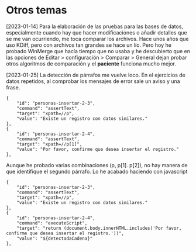 # Otros temas

[2023-01-14] Para la elaboración de las pruebas para las bases de datos, especialmente cuando hay que hacer modificaciones o añadir detalles que se me van ocurriendo, me toca comparar los archivos. Hace unos años que uso KDiff, pero con archivos tan grandes se hace un lío. Pero hoy he probado WinMerge que hacía tiempo que no usaba y he descubierto que en las opciones de Editar > configuración > Comparar > General dejan probar otros algoritmos de comparación y el **paciente** funciona mucho mejor.

[2023-01-25] La detección de párrafos me vuelve loco. En el ejercicios de datos repetidos, al comprobar los mensajes de error sale un aviso y una frase.
````
{
    "id": "personas-insertar-2-3",
    "command": "assertText",
    "target": "xpath=//p",
    "value": "Existe un registro con datos similares."
},
{
    "id": "personas-insertar-2-4",
    "command": "assertText",
    "target": "xpath=//p[1]",
    "value": "Por favor, confirme que desea insertar el registro."
},
````
Aunque he probado varias combinaciones (p, p[1]. p[2]), no hay manera de que identifique el segundo párrafo. Lo he acabado haciendo con javascript

````
{
    "id": "personas-insertar-2-3",
    "command": "assertText",
    "target": "xpath=//p",
    "value": "Existe un registro con datos similares."
},
{
    "id": "personas-insertar-2-4",
    "command": "executeScript",
    "target": "return (document.body.innerHTML.includes('Por favor, confirme que desea insertar el registro.'))",
    "value": "${detectadaCadena}"
},
````
